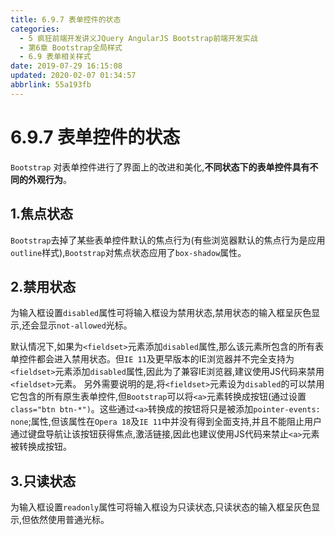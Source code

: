 ```yaml
---
title: 6.9.7 表单控件的状态
categories: 
  - 5 疯狂前端开发讲义JQuery AngularJS Bootstrap前端开发实战
  - 第6章 Bootstrap全局样式
  - 6.9 表单相关样式
date: 2019-07-29 16:15:08
updated: 2020-02-07 01:34:57
abbrlink: 55a193fb
---
```

# 6.9.7 表单控件的状态 #
`Bootstrap` 对表单控件进行了界面上的改进和美化,**不同状态下的表单控件具有不同的外观行为**。
## 1.焦点状态 ##
`Bootstrap`去掉了某些表单控件默认的焦点行为(有些浏览器默认的焦点行为是应用`outline`样式),`Bootstrap`对焦点状态应用了`box-shadow`属性。
## 2.禁用状态 ##
为输入框设置`disabled`属性可将输入框设为禁用状态,禁用状态的输入框呈灰色显示,还会显示`not-allowed`光标。

默认情况下,如果为`<fieldset>`元素添加`disabled`属性,那么该元素所包含的所有表单控件都会进入禁用状态。但`IE 11`及更早版本的IE浏览器并不完全支持为`<fieldset>`元素添加`disabled`属性,因此为了兼容IE浏览器,建议使用JS代码来禁用`<fieldset>`元素。
另外需要说明的是,将`<fieldset>`元素设为`disabled`的可以禁用它包含的所有原生表单控件,但`Bootstrap`可以将`<a>`元素转换成按钮(通过设置`class="btn btn-*")`。这些通过`<a>`转换成的按钮将只是被添加`pointer-events: none`;属性,但该属性在`Opera 18`及`IE 11`中并没有得到全面支持,并且不能阻止用户通过键盘导航让该按钮获得焦点,激活链接,因此也建议使用JS代码来禁止`<a>`元素被转换成按钮。
## 3.只读状态 ##
为输入框设置`readonly`属性可将输入框设为只读状态,只读状态的输入框呈灰色显示,但依然使用普通光标。


